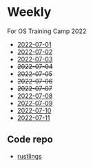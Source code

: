 # Weekly

For OS Training Camp 2022

+ [2022-07-01](./schedule/2022-7-1.md)
+ [2022-07-02](./schedule/2022-7-2.md)
+ [2022-07-03](./schedule/2022-7-3.md)
+ ~~2022-07-04~~
+ ~~2022-07-05~~
+ ~~2022-07-06~~
+ ~~2022-07-07~~
+ [2022-07-08](./schedule/2022-7-8.md)
+ [2022-07-09](./schedule/2022-7-9.md)
+ [2022-07-10](./schedule/2022-7-10.md)
+ [2022-07-11](./schedule/2022-7-11.md)

## Code repo

+ [rustlings](https://github.com/wanderya/rustlings)
